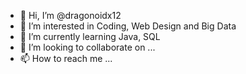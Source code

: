 - 👋 Hi, I’m @dragonoidx12 
- 👀 I’m interested in Coding, Web Design and Big Data
- 🌱 I’m currently learning Java, SQL
- 💞️ I’m looking to collaborate on ...
- 📫 How to reach me ...

<!---
dragonoidx12/dragonoidx12 is a ✨ special ✨ repository because its `README.md` (this file) appears on your GitHub profile.
You can click the Preview link to take a look at your changes.
--->
